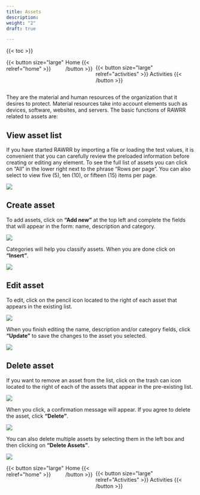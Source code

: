 ```yaml
---
title: Assets
description: 
weight: "2"
draft: true

---
```

{{< toc >}}

<div style="display: flex; justify-content: space-between"> {{< button size="large" relref="home" >}}  <i class="arrow left"></i> Home {{< /button >}}

{{< button size="large" relref="activities" >}} Activities<i class="arrow right"></i> {{< /button >}}

</div>

They are the material and human resources of the organization that it desires to protect. Material resources take into account elements such as devices, software, websites, and servers. The basic functions of RAWRR related to assets are:

## View asset list

If you have started RAWRR by importing a file or loading the test values, it is convenient that you can carefully review the preloaded information before creating or editing any element. To see the full list of assets you can click on “All” in the lower right next to the phrase “Rows per page”. You can also select to view five (5), ten (10), or fifteen (15) items per page.

![](/images/ver-lista.png)

## Create asset

To add assets, click on **“Add new”** at the top left and complete the fields that will appear in the form: name, description and category.

![](/images/agregar.png)

Categories will help you classify assets. When you are done click on **“Insert”**.

![](/images/agregar2.png)

## Edit asset

To edit, click on the pencil icon located to the right of each asset that appears in the existing list.

![](/images/editar.png)

When you finish editing the name, description and/or category fields, click **“Update”** to save the changes to the asset you selected.

![](/images/editar2.png)

## Delete asset

If you want to remove an asset from the list, click on the trash can icon located to the right of each of the assets that appear in the pre-existing list.

![](/images/eliminar.png)

When you click, a confirmation message will appear. If you agree to delete the asset, click **“Delete”**.

![](/images/eliminar2.png)

You can also delete multiple assets by selecting them in the left box and then clicking on **“Delete Assets”**.

![](/images/eliminar3.png)

<div style="display: flex; justify-content: space-between"> {{< button size="large" relref="home" >}} <i class="arrow left"> </i> Home {{< /button >}}

{{< button size="large" relref="Activities" >}} Activities <i class="arrow right"></i> {{< /button >}}

</div>
